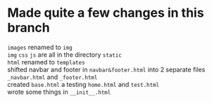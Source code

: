 # Made quite a few changes in this branch
`images` renamed to `img`  
`img` `css` `js` are all in the directory `static`  
`html` renamed to `templates`  
shifted navbar and footer in `navbar&footer.html` into 2 separate files `_navbar.html` and `_footer.html`  
created `base.html` a testing `home.html` and `test.html`  
wrote some things in `__init__.html`  
